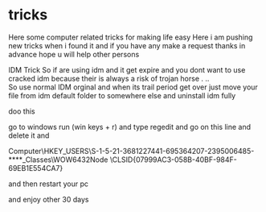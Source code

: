 # tricks
Here some computer related tricks for making life easy
Here i am pushing new tricks when i found it and if you have any make a request thanks in advance hope u will help other persons


IDM Trick 
So if are using idm and it get expire and you dont want to use cracked idm because their is always a risk of trojan horse .
..\
So use normal IDM orginal and when its trail period get over just move your file from idm default folder to somewhere else and uninstall idm fully

doo this 

go to windows run (win keys + r) and type regedit and go on this line and delete it and 

Computer\HKEY_USERS\S-1-5-21-3681227441-695364207-2395006485-****_Classes\WOW6432Node
\CLSID{07999AC3-058B-40BF-984F-69EB1E554CA7}

and then restart your pc

and enjoy other 30 days
